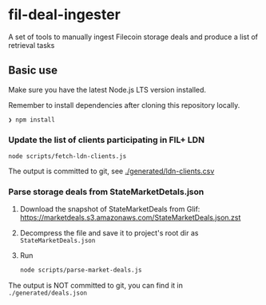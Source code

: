 # fil-deal-ingester

A set of tools to manually ingest Filecoin storage deals and produce a list of retrieval tasks

## Basic use

Make sure you have the latest Node.js LTS version installed.

Remember to install dependencies after cloning this repository locally.

```
❯ npm install
```

### Update the list of clients participating in FIL+ LDN

```
node scripts/fetch-ldn-clients.js
```

The output is committed to git, see [./generated/ldn-clients.csv](./generated/ldn-clients.csv)

### Parse storage deals from StateMarketDetals.json

1. Download the snapshot of StateMarketDeals from Glif: https://marketdeals.s3.amazonaws.com/StateMarketDeals.json.zst

2. Decompress the file and save it to project's root dir as `StateMarketDeals.json`

3. Run

   ```sh
   node scripts/parse-market-deals.js
   ```

The output is NOT committed to git, you can find it in `./generated/deals.json`

